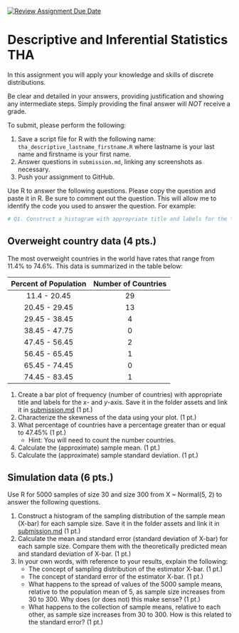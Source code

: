 [![Review Assignment Due Date](https://classroom.github.com/assets/deadline-readme-button-24ddc0f5d75046c5622901739e7c5dd533143b0c8e959d652212380cedb1ea36.svg)](https://classroom.github.com/a/IDMaYAQq)
# Descriptive and Inferential Statistics THA
In this assignment you will apply your knowledge and skills of discrete distributions.

Be clear and detailed in your answers, providing justification and showing any intermediate steps. Simply providing the final answer will *NOT* receive a grade.

To submit, please perform the following:
1. Save a script file for R with the following name: `tha_descriptive_lastname_firstname.R` where lastname is your last name and firstname is your first name.
1. Answer questions in `submission.md`, linking any screenshots as necessary.
1. Push your assignment to GitHub.

Use R to answer the following questions. Please copy the question and paste it in R. Be sure to comment out the question. This will allow me to identify the code you used to answer the question. For example:

```R
# Q1. Construct a histogram with appropriate title and labels for the *x*-axis and *y*-axis.
```

## Overweight country data (4 pts.)
The most overweight countries in the world have rates that range from 11.4% to 74.6%. This data is summarized in the table below:

| Percent of Population | Number of Countries |
|:---:|:---:|
| 11.4 - 20.45 | 29 |
| 20.45 - 29.45 | 13 |
| 29.45 - 38.45 | 4 |
| 38.45 - 47.75 | 0 |
| 47.45 - 56.45 | 2 |
| 56.45 - 65.45 | 1 |
| 65.45 - 74.45 | 0 |
| 74.45 - 83.45 | 1 |

1. Create a bar plot of frequency (number of countries) with appropriate title and labels for the *x*- and *y*-axis. Save it in the folder assets and link it in [submission.md](/submission.md) (1 pt.)
2. Characterize the skewness of the data using your plot. (1 pt.)
3. What percentage of countries have a percentage greater than or equal to 47.45% (1 pt.)
   * Hint: You will need to count the number countries.
4. Calculate the (approximate) sample mean. (1 pt.)
5. Calculate the (approximate) sample standard deviation. (1 pt.)

## Simulation data (6 pts.)
Use R for 5000 samples of size 30 and size 300 from X ~ Normal(5, 2) to answer the following questions.
1. Construct a histogram of the sampling distribution of the sample mean (X-bar) for each sample size. Save it in the folder assets and link it in [submission.md](/submission.md) (1 pt.)
2. Calculate the mean and standard error (standard deviation of X-bar) for each sample size. Compare them with the theoretically predicted mean and standard deviation of X-bar. (1 pt.)
3. In your own words, with reference to your results, explain the following:
   * The concept of sampling distribution of the estimator X-bar. (1 pt.)
   * The concept of standard error of the estimator X-bar. (1 pt.)
   * What happens to the spread of values of the 5000 sample means, relative to the population mean of 5, as sample size increases from 30 to 300. Why does (or does not) this make sense? (1 pt.)
   * What happens to the collection of sample means, relative to each other, as sample size increases from 30 to 300. How is this related to the standard error? (1 pt.)
